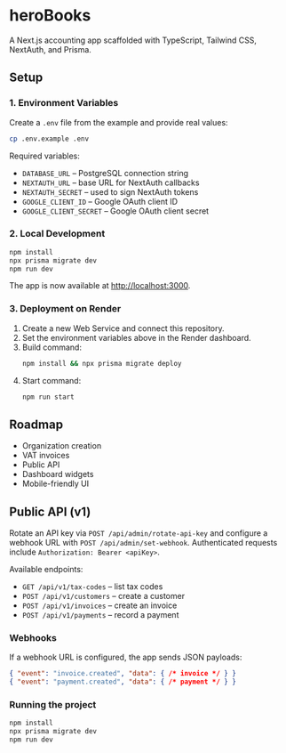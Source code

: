 # heroBooks

A Next.js accounting app scaffolded with TypeScript, Tailwind CSS, NextAuth, and Prisma.

## Setup

### 1. Environment Variables
Create a `.env` file from the example and provide real values:

```bash
cp .env.example .env
```

Required variables:

- `DATABASE_URL` – PostgreSQL connection string
- `NEXTAUTH_URL` – base URL for NextAuth callbacks
- `NEXTAUTH_SECRET` – used to sign NextAuth tokens
- `GOOGLE_CLIENT_ID` – Google OAuth client ID
- `GOOGLE_CLIENT_SECRET` – Google OAuth client secret

### 2. Local Development

```bash
npm install
npx prisma migrate dev
npm run dev
```

The app is now available at <http://localhost:3000>.

### 3. Deployment on Render

1. Create a new Web Service and connect this repository.
2. Set the environment variables above in the Render dashboard.
3. Build command:
   ```bash
   npm install && npx prisma migrate deploy
   ```
4. Start command:
   ```bash
   npm run start
   ```

## Roadmap

- Organization creation
- VAT invoices
- Public API
- Dashboard widgets
- Mobile-friendly UI

## Public API (v1)

Rotate an API key via `POST /api/admin/rotate-api-key` and configure a webhook URL with `POST /api/admin/set-webhook`.
Authenticated requests include `Authorization: Bearer <apiKey>`.

Available endpoints:

- `GET /api/v1/tax-codes` – list tax codes
- `POST /api/v1/customers` – create a customer
- `POST /api/v1/invoices` – create an invoice
- `POST /api/v1/payments` – record a payment

### Webhooks

If a webhook URL is configured, the app sends JSON payloads:

```json
{ "event": "invoice.created", "data": { /* invoice */ } }
{ "event": "payment.created", "data": { /* payment */ } }
```

### Running the project

```bash
npm install
npx prisma migrate dev
npm run dev
```
